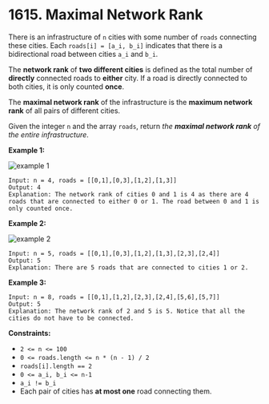 # 1615. Maximal Network Rank

There is an infrastructure of `n` cities with some number of `roads` connecting these cities. Each `roads[i] = [a_i, b_i]` indicates that there is a bidirectional road between cities `a_i` and `b_i`.

The **network rank** of **two different cities** is defined as the total number of **directly** connected roads to **either** city. If a road is directly connected to both cities, it is only counted **once**.

The **maximal network rank** of the infrastructure is the **maximum network rank** of all pairs of different cities.

Given the integer `n` and the array `roads`, return *the **maximal network rank** of the entire infrastructure*.

**Example 1:**

![example 1](https://assets.leetcode.com/uploads/2020/09/21/ex1.png)

```()
Input: n = 4, roads = [[0,1],[0,3],[1,2],[1,3]]
Output: 4
Explanation: The network rank of cities 0 and 1 is 4 as there are 4 roads that are connected to either 0 or 1. The road between 0 and 1 is only counted once.
```

**Example 2:**

![example 2](https://assets.leetcode.com/uploads/2020/09/21/ex2.png)

```()
Input: n = 5, roads = [[0,1],[0,3],[1,2],[1,3],[2,3],[2,4]]
Output: 5
Explanation: There are 5 roads that are connected to cities 1 or 2.
```

**Example 3:**

```()
Input: n = 8, roads = [[0,1],[1,2],[2,3],[2,4],[5,6],[5,7]]
Output: 5
Explanation: The network rank of 2 and 5 is 5. Notice that all the cities do not have to be connected.
```

**Constraints:**

- `2 <= n <= 100`
- `0 <= roads.length <= n * (n - 1) / 2`
- `roads[i].length == 2`
- `0 <= a_i, b_i <= n-1`
- `a_i != b_i`
- Each pair of cities has **at most one** road connecting them.
